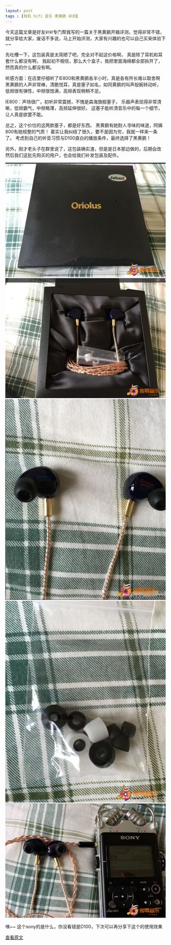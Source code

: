 ```yaml
---
layout: post
tags : [耳机 hifi 音乐 黑黄鹂 评测]
---
```


今天这篇文章是好友`轩轩`专门帮我写的一篇关于黑黄鹂开箱评测，觉得非常不错，就分享给大家，废话不多说，马上开始评测，大家有兴趣的也可以自己买来体验下~~

先吐槽一下，这包装真是太简陋了吧，完全对不起这价格啊，
真是除了耳机和耳套什么都没有啊，
我起初不相信，那么大个盒子，我把里面海绵都全部拆开了，
然而真的什么都没有啊。

听感方面：在店里仔细听了IE800和黑黄鹂各半小时，真是各有所长难以取舍啊
黑黄鹂的人声非常棒，清脆悦耳，真是塞子如名，如同黄鹂的叫声般婉转动听，
低频很有弹性，中频很饱满，高频表现稍稍不足。

IE800：声场很广，初听非常震撼，不愧是森海旗舰塞子，
乐器声表现得非常清晰，低频霸气，中频略薄，高频延伸很好。
这塞子能听清音乐中的每一个细节，让人真是欲罢不能。

总之，这个价位的这两款塞子，都是好东西。
黑黄鹂有她耐人寻味的味道，阿姨800有她规整的气质！
着实让我纠结了很久，要不是因为穷，我就一样来一条了。
考虑到自己的听音习惯与D100直白的播放条件，最终选择了黑黄鹂！

另外，刚才老头子在群里说了，这包装确实渣，但是是日本那边做的，后期会改
然后我们这批先购买的用户，也会给我们补发包装及配件。

 <img src='/assets/articles/2015-09-02/1.jpg' />

  <img src='/assets/articles/2015-09-02/2.jpg' />

 <img src='/assets/articles/2015-09-02/3.jpg' />

 <img src='/assets/articles/2015-09-02/4.jpg' />

 <img src='/assets/articles/2015-09-02/5.jpg' />

 咦~~ 这个sony的是什么，你没看错是D100，下次可以再分享下这个的使用效果


[查看原文](http://www.pt80.net/thread-702215-1-1.html)